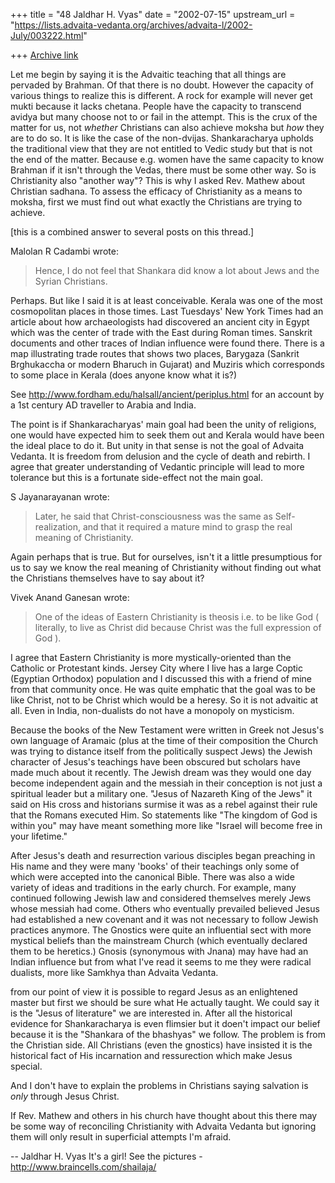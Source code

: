 +++
title = "48 Jaldhar H. Vyas"
date = "2002-07-15"
upstream_url = "https://lists.advaita-vedanta.org/archives/advaita-l/2002-July/003222.html"

+++
[Archive link](https://lists.advaita-vedanta.org/archives/advaita-l/2002-July/003222.html)

Let me begin by saying it is the Advaitic teaching that all things are
pervaded by Brahman.  Of that there is no doubt.  However the capacity of
various things to realize this is different.  A rock for example will
never get mukti because it lacks chetana.  People have the capacity to
transcend avidya but many choose not to or fail in the attempt.  This is
the crux of the matter for us, not _whether_ Christians can also achieve
moksha but _how_ they are to do so.  It is like the case of the
non-dvijas.  Shankaracharya upholds the traditional view that they are not
entitled to Vedic study but that is not the end of the matter.  Because
e.g. women have the same capacity to know Brahman if it isn't through the
Vedas, there must be some other way.  So is Christianity also "another
way"?  This is why I asked Rev. Mathew about Christian sadhana.  To assess
the efficacy of Christianity as a means to moksha, first we must find out
what exactly the Christians are trying to achieve.

[this is a combined answer to several posts on this thread.]

Malolan R Cadambi wrote:

> Hence, I do not feel that Shankara did know a lot about Jews and the
> Syrian Christians.

Perhaps.  But like I said it is at least conceivable.  Kerala was one of
the most cosmopolitan places in those times.  Last Tuesdays' New York
Times had an article about how archaeologists had discovered an ancient
city in Egypt which was the center of trade with the East during Roman
times.  Sanskrit documents and other traces of Indian influence were found
there. There is a map illustrating trade routes that shows two places,
Barygaza (Sankrit Brghukaccha or modern Bharuch in Gujarat) and Muziris
which corresponds to some place in Kerala (does anyone know what it is?)

See http://www.fordham.edu/halsall/ancient/periplus.html for an account by
a 1st century AD traveller to Arabia and India.

The point is if Shankaracharyas' main goal had been the unity of
religions, one would have expected him to seek them out and Kerala would
have been the ideal place to do it.  But unity in that sense is not the
goal of Advaita Vedanta.  It is freedom from delusion and the cycle of
death and rebirth.  I agree that greater understanding of Vedantic
principle will lead to more tolerance but this is a fortunate side-effect
not the main goal.

S Jayanarayanan wrote:

> Later, he said that Christ-consciousness was the same as Self-realization,
> and that it required a mature mind to grasp the real meaning of Christianity.

Again perhaps that is true.  But for ourselves, isn't it a little
presumptious for us to say we know the real meaning of Christianity
without finding out what the Christians themselves have to say about it?

Vivek Anand Ganesan wrote:

> One of the ideas of Eastern Christianity is theosis i.e.
> to be like God ( literally, to live as Christ did because
> Christ was the full expression of God ).

I agree that Eastern Christianity is more mystically-oriented than
the Catholic or Protestant kinds.  Jersey City where I live has a large
Coptic (Egyptian Orthodox) population and I discussed this with a friend
of mine from that community once.  He was quite emphatic that the goal was
to be like Christ, not to be Christ which would be a heresy.  So it is not
advaitic at all.  Even in India, non-dualists do not have a monopoly on
mysticism.

Because the books of the New Testament were written in Greek not Jesus's
own language of Aramaic (plus at the time of their composition the Church
was trying to distance itself from the politically suspect Jews) the
Jewish character of Jesus's teachings have been obscured but scholars have
made much about it recently.  The Jewish dream was they would one day
become independent again and the messiah in their conception is not just a
spiritual leader but a military one.  "Jesus of Nazareth King of the Jews"
it said on His cross and historians surmise it was as a rebel against
their rule that the Romans executed Him.  So statements like "The kingdom
of God is within you" may have meant something more like "Israel will
become free in your lifetime."

After Jesus's death and resurrection various disciples began preaching in
His name and they were many 'books' of their teachings only some of which
were accepted into the canonical Bible.  There was also a wide variety of
ideas and traditions in the early church.  For example, many continued
following Jewish law and considered themselves merely Jews whose messiah
had come.  Others who eventually prevailed believed Jesus had established
a new covenant and it was not necessary to follow Jewish practices
anymore.  The Gnostics were quite an influential sect with more mystical
beliefs than the mainstream Church (which eventually declared them to be
heretics.)  Gnosis (synonymous with Jnana) may have had an Indian
influence but from what I've read it seems to me they were radical
dualists, more like Samkhya than Advaita Vedanta.

from our point of view it is possible to regard Jesus as an enlightened
master but first we should be sure what He actually taught.  We could say
it is the "Jesus of literature" we are interested in.  After all the
historical evidence for Shankaracharya is even flimsier but it doen't
impact our belief because it is the "Shankara of the bhashyas" we follow.
The problem is from the Christian side.  All Christians (even the
gnostics) have insisted it is the historical fact of His incarnation and
ressurection which make Jesus special.

And I don't have to explain the problems in Christians saying salvation is
_only_ through Jesus Christ.

If Rev. Mathew and others in his church have thought about this there may
be some way of reconciling Christianity with Advaita Vedanta but ignoring
them will only result in superficial attempts I'm afraid.


--
Jaldhar H. Vyas <jaldhar at braincells.com>
It's a girl! See the pictures - http://www.braincells.com/shailaja/

